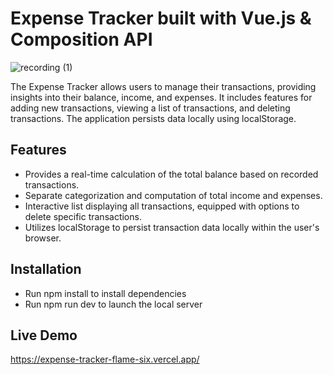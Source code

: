 # Expense Tracker built with Vue.js & Composition API

![recording (1)](https://github.com/sreya-satheesh/expense-tracker/assets/168891722/441e5e9d-c82a-435b-9c08-8982c5d2e2da)

The Expense Tracker allows users to manage their transactions, providing insights into their balance, income, and expenses. It includes features for adding new transactions, viewing a list of transactions, and deleting transactions. The application persists data locally using localStorage.

## Features

- Provides a real-time calculation of the total balance based on recorded transactions.
- Separate categorization and computation of total income and expenses.
- Interactive list displaying all transactions, equipped with options to delete specific transactions.
- Utilizes localStorage to persist transaction data locally within the user's browser.

## Installation

- Run npm install to install dependencies
- Run npm run dev to launch the local server

## Live Demo

https://expense-tracker-flame-six.vercel.app/

